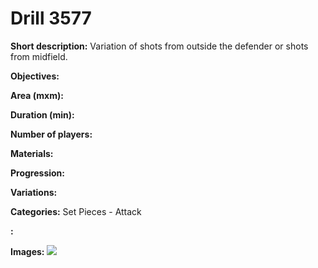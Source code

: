 # Drill 3577

**Short description:**
Variation of shots from outside the defender or shots from midfield.

**Objectives:**


**Area (mxm):**


**Duration (min):**


**Number of players:**


**Materials:**


**Progression:**


**Variations:**


**Categories:**
Set Pieces - Attack

**:**


**Images:**
![](https://www.coachingfutsal.com/\images\b84c45f1-1b71-4382-8d8b-f1f6d865678a_9D7AB9F6-26B1-456C-A8BD-D92DAA0EFAB3.png)

